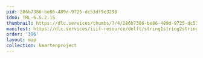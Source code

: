 ```yaml
---
pid: 286b7386-be86-489d-9725-dc53df9e3298
idno: TRL-6.5.2.15
thumbnail: https://dlc.services/thumbs/7/4/286b7386-be86-489d-9725-dc53df9e3298/full/400,339/0/default.jpg
manifest: https://dlc.services/iiif-resource/delft/string1string2string3/kaartenproject-2007/TRL-6.5.2.15
order: '396'
layout: map
collection: kaartenproject
---
```

